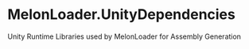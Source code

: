 # MelonLoader.UnityDependencies
Unity Runtime Libraries used by MelonLoader for Assembly Generation
